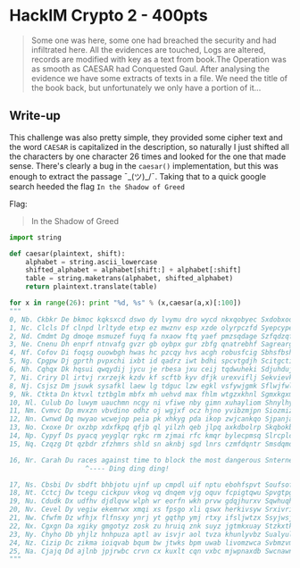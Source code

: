 # HackIM Crypto 2 - 400pts

>Some one was here, some one had breached the security and had infiltrated here. All the evidences are touched, Logs are altered, records are modified with key as a text from book.The Operation was as smooth as CAESAR had Conquested Gaul. After analysing the evidence we have some extracts of texts in a file. We need the title of the book back, but unfortunately we only have a portion of it...

## Write-up

This challenge was also pretty simple, they provided some cipher text and the word `CAESAR` is capitalized in the description, so naturally I just shifted all the characters by one character 26 times and looked for the one that made sense. There's clearly a bug in the `caesar()` implementation, but this was enough to extract the passage  ¯\_(ツ)_/¯. Taking that to a quick google search heeded the flag `In the Shadow of Greed`

Flag:
> In the Shadow of Greed

```python
import string

def caesar(plaintext, shift):
    alphabet = string.ascii_lowercase
    shifted_alphabet = alphabet[shift:] + alphabet[:shift]
    table = string.maketrans(alphabet, shifted_alphabet)
    return plaintext.translate(table)

for x in range(26): print "%d, %s" % (x,caesar(a,x)[:100])
"""
0, Nb. Ckbkr De bkmoc kqksxcd dswo dy lvymu dro wycd nkxqobyec Sxdobxod wkvgkbo ofob mbokdon, k lydxod
1, Nc. Clcls Df clnpd lrltyde etxp ez mwznv esp xzde olyrpczfd Syepcype xlwhlcp pgpc ncplepo, l mzeype
2, Nd. Cmdmt Dg dmoqe msmuzef fuyq fa nxaow ftq yaef pmzsqdage Szfqdzqf ymximdq qhqd odqmfqp, m nafzqf
3, Ne. Cnenu Dh enprf ntnvafg gvzr gb oybpx gur zbfg qnatrebhf Sagrearg znyjner rire perngrq, n obgarg
4, Nf. Cofov Di foqsg ouowbgh hwas hc pzcqy hvs acgh robusfcig Sbhsfbsh aozkofs sjsf qfsohsr, o pchbsh
5, Ng. Cpgpw Dj gprth pvpxchi ixbt id qadrz iwt bdhi spcvtgdjh Scitgcti bpalpgt tktg rgtpits, p qdicti
6, Nh. Cqhqx Dk hqsui qwqydij jycu je rbesa jxu ceij tqdwuheki Sdjuhduj cqbmqhu uluh shuqjut, q rejduj
7, Ni. Criry Dl irtvj rxrzejk kzdv kf scftb kyv dfjk urexviflj Sekvievk drcnriv vmvi tivrkvu, r sfkevk
8, Nj. Csjsz Dm jsuwk sysafkl laew lg tdguc lzw egkl vsfywjgmk Sflwjfwl esdosjw wnwj ujwslwv, s tglfwl
9, Nk. Ctkta Dn ktvxl tztbglm mbfx mh uehvd max fhlm wtgzxkhnl Sgmxkgxm fteptkx xoxk vkxtmxw, t uhmgxm
10, Nl. Culub Do luwym uauchmn ncgy ni vfiwe nby gimn xuhayliom Shnylhyn gufquly ypyl wlyunyx, u vinhyn
11, Nm. Cvmvc Dp mvxzn vbvdino odhz oj wgjxf ocz hjno yvibzmjpn Siozmizo hvgrvmz zqzm xmzvozy, v wjoizo
12, Nn. Cwnwd Dq nwyao wcwejop peia pk xhkyg pda ikop zwjcankqo Sjpanjap iwhswna aran ynawpaz, w xkpjap
13, No. Cxoxe Dr oxzbp xdxfkpq qfjb ql yilzh qeb jlpq axkdbolrp Skqbokbq jxitxob bsbo zobxqba, x ylqkbq
14, Np. Cypyf Ds pyacq yeyglqr rgkc rm zjmai rfc kmqr bylecpmsq Slrcplcr kyjuypc ctcp apcyrcb, y zmrlcr
15, Nq. Czqzg Dt qzbdr zfzhmrs shld sn aknbj sgd lnrs czmfdqntr Smsdqmds lzkvzqd dudq bqdzsdc, z ansmds

16, Nr. Carah Du races against time to block the most dangerous Snternet malware ever created, a botnet
                   ^---- Ding ding ding!

17, Ns. Cbsbi Dv sbdft bhbjotu ujnf up cmpdl uif nptu ebohfspvt Soufsofu nbmxbsf fwfs dsfbufe, b cpuofu
18, Nt. Cctcj Dw tcegu cickpuv vkog vq dnqem vjg oquv fcpigtqwu Spvgtpgv ocnyctg gxgt etgcvgf, c dqvpgv
19, Nu. Cdudk Dx udfhv djdlqvw wlph wr eorfn wkh prvw gdqjhurxv Sqwhuqhw pdozduh hyhu fuhdwhg, d erwqhw
20, Nv. Cevel Dy vegiw ekemrwx xmqi xs fpsgo xli qswx herkivsyw Srxivrix qepaevi iziv gviexih, e fsxrix
21, Nw. Cfwfm Dz wfhjx flfnsxy ynrj yt gqthp ymj rtxy ifsljwtzx Ssyjwsjy rfqbfwj jajw hwjfyji, f gtysjy
22, Nx. Cgxgn Da xgiky gmgotyz zosk zu hruiq znk suyz jgtmkxuay Stzkxtkz sgrcgxk kbkx ixkgzkj, g huztkz
23, Ny. Chyho Db yhjlz hnhpuza aptl av isvjr aol tvza khunlyvbz Sualyula thsdhyl lcly jylhalk, h ivaula
24, Nz. Cizip Dc zikma ioiqvab bqum bw jtwks bpm uwab livomzwca Svbmzvmb uiteizm mdmz kzmibml, i jwbvmb
25, Na. Cjajq Dd ajlnb jpjrwbc crvn cx kuxlt cqn vxbc mjwpnaxdb Swcnawnc vjufjan nena lanjcnm, j kxcwnc
"""
```
